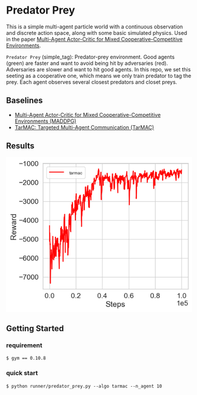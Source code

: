 # Predator Prey

This is a simple multi-agent particle world with a continuous observation and discrete action space, along with some basic simulated physics.
Used in the paper [Multi-Agent Actor-Critic for Mixed Cooperative-Competitive Environments](https://arxiv.org/pdf/1706.02275.pdf).

`Predator Prey` (simple_tag): Predator-prey environment. Good agents (green) are faster and want to avoid being hit by adversaries (red). Adversaries are slower and want to hit good agents. In this repo, we set this seeting as a cooperative one, which means we only train predator to tag the prey. Each agent observes several closest predators and closet preys.

## Baselines
- [Multi-Agent Actor-Critic for Mixed Cooperative-Competitive Environments (MADDPG)](https://arxiv.org/pdf/1706.02275.pdf)
- [TarMAC: Targeted Multi-Agent Communication (TarMAC)](http://proceedings.mlr.press/v97/das19a/das19a.pdf)

## Results

![](https://github.com/Wangxuefeng1024/MARL_benchmark/blob/main/results/pp_tarmac.png)


## Getting Started

### requirement

```shell
$ gym == 0.10.8
```
### quick start

```shell
$ python runner/predator_prey.py --algo tarmac --n_agent 10
```



